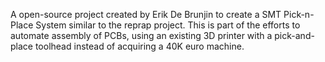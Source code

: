 A open-source project created by Erik De Brunjin to create a SMT Pick-n-Place System similar to the reprap project. This is part of the efforts to automate assembly of PCBs, using an existing 3D printer with a pick-and-place toolhead instead of acquiring a 40K euro machine.